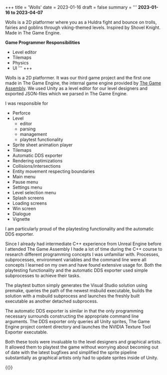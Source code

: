 +++
title = 'Wolls'
date = 2023-01-16
draft = false
summary = '''
**2023-01-16 to 2023-04-07**

Wolls is a 2D platformer where you as a Huldra fight and bounce on trolls, fairies and goblins through viking-themed levels. Inspired by Shovel Knight. Made in The Game Engine.

**Game Programmer Responsibilities**
  *  Level editor
  *  Tilemaps
  *  Physics
  *  UI
'''
+++

Wolls is a 2D platformer. It was our third game project and the first one made in 
The Game Engine, the internal game engine provided by [The Game Assembly](https://thegameassembly.com).
We used Unity as a level editor for our level designers and exported JSON-files which
we parsed in The Game Engine.

I was responsible for
* Perforce
* Level
    * editor
    * parsing
    * management
    * playtest functionality
* Sprite sheet animation player
* Tilemaps
* Automatic DDS exporter
* Rendering optimizations
* Collisions/intersections
* Entity movement respecting boundaries
* Main menu
* Pause menu
* Settings menu
* Level selection menu
* Splash screens
* Loading screens
* Win screen
* Dialogue
* Vignette

I am particularly proud of the playtesting functionality and the automatic DDS exporter.

Since I already had intermediate C++ experience from Unreal Engine before I attended
The Game Assembly I hade a lot of time during the C++ course to research different
programming concepts I was unfamiliar with. Processes, subprocesses, environment variables
and the command line were all concepts I learned on my own and have found extensive
usage for. Both the playtesting functionality and the automatic DDS exporter used simple 
subprocesses to achieve their tasks. 

The playtest button simply generates the Visual Studio solution using premake, queries 
the path of the newest msbuild executable, builds the solution with a msbuild subprocess
and launches the freshly built executable as another detached subprocess. 

The automatic DDS exporter is similar in that the only programming necessary surrounds 
constructing the appropriate command line arguments. The DDS exporter only queries all 
Unity sprites, The Game Engine project content directory and launches the 
NVIDIA Texture Tool Exporter executable.

Both these tools were invaluable to the level designers and graphical artists. It allowed
them to playtest the game without worrying about becoming out of date with the latest bugfixes
and simplified the sprite pipeline substantially as graphical artists only had to update
sprites inside of Unity.

{{<youtube id="DhZeJ8avWAQ" title="Wolls trailer.">}}